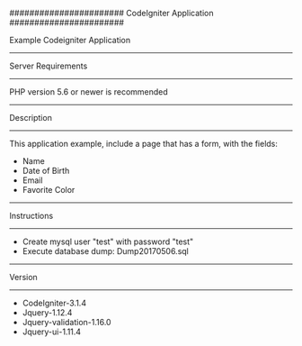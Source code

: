 #######################
CodeIgniter Application
#######################

Example Codeigniter Application

*******************
Server Requirements
*******************

PHP version 5.6 or newer is recommended


*************
Description
*************

This application example, include a page that has a form, with the fields:
- Name 
- Date of Birth
- Email
- Favorite Color


************
Instructions
************

- Create mysql user "test" with password "test"
- Execute database dump: Dump20170506.sql


*********
Version
*********

- CodeIgniter-3.1.4
- Jquery-1.12.4
- Jquery-validation-1.16.0
- Jquery-ui-1.11.4
